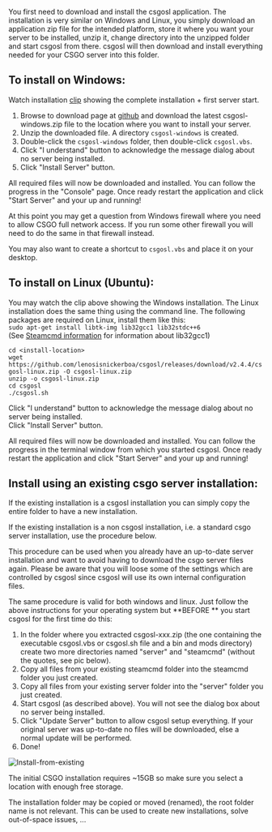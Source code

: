 You first need to download and install the csgosl application. The installation is very similar on Windows and Linux, you simply download an application zip file for the intended platform, store it where you want your server to be installed, unzip it,  change directory into the unzipped folder and start csgosl from there. csgosl will then download and install everything needed for your CSGO server into this folder.

## To install on Windows:

Watch installation [clip](https://raw.githubusercontent.com/wiki/lenosisnickerboa/csgosl/pics/install-windows.gif) showing the complete installation + first server start. 

1. Browse to download page at [github](https://github.com/lenosisnickerboa/csgosl/releases) and download the latest csgosl-windows.zip file to the location where you want to install your server.
1. Unzip the downloaded file. A directory `csgosl-windows` is created. 
1. Double-click the `csgosl-windows` folder, then double-click `csgosl.vbs`.
1. Click "I understand" button to acknowledge the message dialog about no server being installed.
1. Click "Install Server" button.

All required files will now be downloaded and installed. You can follow the progress in the "Console" page.
Once ready restart the application and click "Start Server" and your up and running!

At this point you may get a question from Windows firewall where you need to allow CSGO full network access. If you run some other firewall you will need to do the same in that firewall instead.

You may also want to create a shortcut to `csgosl.vbs` and place it on your desktop.

## To install on Linux (Ubuntu):

You may watch the clip above showing the Windows installation. The Linux installation does the same thing using the command line.
The following packages are required on Linux, install them like this:<br>
`sudo apt-get install libtk-img lib32gcc1 lib32stdc++6`<br>
(See [Steamcmd information](https://developer.valvesoftware.com/wiki/SteamCMD#Downloading_SteamCMD) for information about lib32gcc1)

`cd <install-location>`<br>
`wget https://github.com/lenosisnickerboa/csgosl/releases/download/v2.4.4/csgosl-linux.zip -O csgosl-linux.zip`<br>
`unzip -o csgosl-linux.zip`<br>
`cd csgosl`<br>
`./csgosl.sh`<br>

Click "I understand" button to acknowledge the message dialog about no server being installed.<br>
Click "Install Server" button.<br>

All required files will now be downloaded and installed. You can follow the progress in the terminal window from which you started csgosl. Once ready restart the application and click "Start Server" and your up and running!

## Install using an existing csgo server installation:
If the existing installation is a csgosl installation you can simply copy the entire folder to have a new installation.

If the existing installation is a non csgosl installation, i.e. a standard csgo server installation, use the procedure below.

This procedure can be used when you already have an up-to-date server installation and want to avoid having to download the csgo server files again. Please be aware that you will loose some of the settings which are controlled by csgosl since csgosl will use its own internal configuration files.

The same procedure is valid for both windows and linux. Just follow the above instructions for your operating system but **BEFORE ** you start csgosl for the first time do this:

1. In the folder where you extracted csgosl-xxx.zip (the one containing the executable csgosl.vbs or csgosl.sh file and a bin and mods directory) create two more directories named "server" and "steamcmd" (without the quotes, see pic below).
1. Copy all files from your existing steamcmd folder into the steamcmd folder you just created.
1. Copy all files from your existing server folder into the "server" folder you just created.
1. Start csgosl (as described above). You will not see the dialog box about no server being installed. 
1. Click "Update Server" button to allow csgosl setup everything. If your original server was up-to-date no files will be downloaded, else a normal update will be performed.
1. Done!

![Install-from-existing](https://raw.githubusercontent.com/wiki/lenosisnickerboa/csgosl/pics/installing-a-new-server-from-existing-server.jpg)

The initial CSGO installation requires ~15GB so make sure you select a location with enough free storage. 

The installation folder may be copied or moved (renamed), the root folder name is not relevant. This can be used to create new installations, solve out-of-space issues, ...